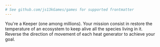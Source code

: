 ```yaml
---
# See github.com/js13kGames/games for supported frontmatter
---
```

You're a Keeper (one among millions). Your mission consist in restore the temperature of an ecosystem to keep alive all the species living in it. Reverse the direction of movement of each heat generator to achieve your goal.